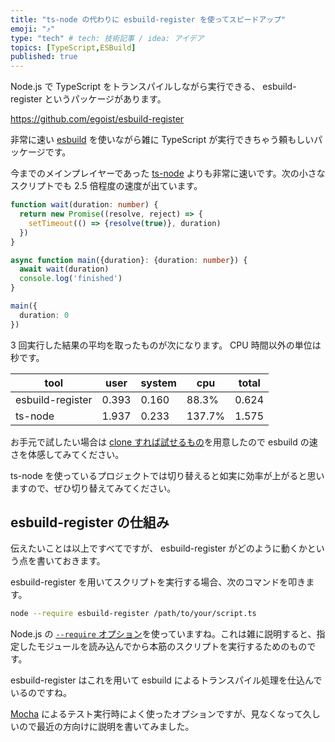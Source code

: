 ```yaml
---
title: "ts-node の代わりに esbuild-register を使ってスピードアップ"
emoji: "⤴️"
type: "tech" # tech: 技術記事 / idea: アイデア
topics: [TypeScript,ESBuild]
published: true
---
```


Node.js で TypeScript をトランスパイルしながら実行できる、 esbuild-register というパッケージがあります。

https://github.com/egoist/esbuild-register

非常に速い [esbuild](https://github.com/evanw/esbuild) を使いながら雑に TypeScript が実行できちゃう頼もしいパッケージです。

今までのメインプレイヤーであった [ts-node](https://github.com/TypeStrong/ts-node) よりも非常に速いです。次の小さなスクリプトでも 2.5 倍程度の速度が出ています。

```typescript
function wait(duration: number) {
  return new Promise((resolve, reject) => {
    setTimeout(() => {resolve(true)}, duration)
  })
}

async function main({duration}: {duration: number}) {
  await wait(duration)
  console.log('finished')
}

main({
  duration: 0
})
```

3 回実行した結果の平均を取ったものが次になります。 CPU 時間以外の単位は秒です。

tool              | user  | system  | cpu     | total
------------------|-------|---------|---------|-------
esbuild-register  | 0.393 | 0.160   | 88.3%   | 0.624
ts-node           | 1.937 | 0.233   | 137.7%  | 1.575

お手元で試したい場合は [clone すれば試せるもの](https://github.com/januswel/comparison-ts-node-vs-esbuild)を用意したので esbuild の速さを体感してみてください。

ts-node を使っているプロジェクトでは切り替えると如実に効率が上がると思いますので、ぜひ切り替えてみてください。

## esbuild-register の仕組み

伝えたいことは以上ですべてですが、 esbuild-register がどのように動くかという点を書いておきます。

esbuild-register を用いてスクリプトを実行する場合、次のコマンドを叩きます。

```sh
node --require esbuild-register /path/to/your/script.ts
```

Node.js の [`--require` オプション](https://nodejs.org/api/cli.html#cli_r_require_module)を使っていますね。これは雑に説明すると、指定したモジュールを読み込んでから本筋のスクリプトを実行するためのものです。

esbuild-register はこれを用いて esbuild によるトランスパイル処理を仕込んでいるのですね。

[Mocha](https://mochajs.org/) によるテスト実行時によく使ったオプションですが、見なくなって久しいので最近の方向けに説明を書いてみました。

